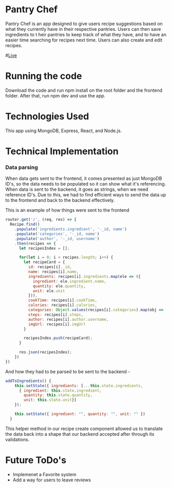 # Pantry Chef

Pantry Chef is an app designed to give users recipe suggestions based on what they currently have in their respective pantries. Users can then save ingredients to t heir pantries to keep track of what they have, and to have an easier time searching for recipes next time. Users can also create and edit recipes.

#[Live](https://pantry-chef-mern.herokuapp.com/)

# Running the code

Download the code and run npm install on the root folder and the frontend folder. After that, run npm dev and use the app.

# Technologies Used

This app using MongoDB, Express, React, and Node.js.

# Technical Implementation

### Data parsing

When data gets sent to the frontend, it comes presented as just MongoDB ID's, so the data needs to be populated so it can show what it's referencing. When data is sent to the backend, it goes as strings, when we need reference ID's. Due to this, we had to find efficient ways to send the data up to the frontend and back to the backend effectively. 

This is an example of how things were sent to the frontend

```javascript
router.get('/', (req, res) => {
  Recipe.find()
    .populate('ingredients.ingredient', '-_id, name')
    .populate('categories', '-_id, name')
    .populate('author', '-_id, username')
    .then(recipes => {
      let recipesIndex = [];

      for(let i = 0; i < recipes.length; i++) {
        let recipeCard = {
          id: recipes[i]._id,
          name: recipes[i].name,
          ingredients: recipes[i].ingredients.map(ele => ({
            ingredient: ele.ingredient.name,
            quantity: ele.quantity,
            unit: ele.unit
          })),
          cookTime: recipes[i].cookTime,
          calories: recipes[i].calories,
          categories: Object.values(recipes[i].categories).map(obj => (obj.name)),
          steps: recipes[i].steps,
          author: recipes[i].author.username,
          imgUrl: recipes[i].imgUrl
        }

        recipesIndex.push(recipeCard);
      }

      res.json(recipesIndex);
    })
})
```
And how they had to be parsed to be sent to the backend -

```javascript
addToIngredients() {
    this.setState({ ingredients: [...this.state.ingredients,
      { ingredient: this.state.ingredient,
        quantity: this.state.quantity,
        unit: this.state.unit}]
    });

    this.setState({ ingredient: "", quantity: "", unit: "" })
  }
```

This helper method in our recipe create component allowed us to translate the data back into a shape that our backend accepted after through its validations.

# Future ToDo's

+ Implemenet a Favorite system
+ Add a way for users to leave reviews
